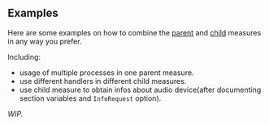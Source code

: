 ## Examples

Here are some examples on how to combine the [parent]() and [child]() measures in any way you prefer.

Including:

- usage of multiple processes in one parent measure.
- use different handlers in different child measures.
- use child measure to obtain infos about audio device(after documenting section variables and `InfoRequest` option).

_WIP._
